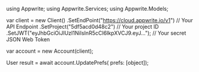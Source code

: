 using Appwrite;
using Appwrite.Services;
using Appwrite.Models;

var client = new Client()
    .SetEndPoint("https://cloud.appwrite.io/v1") // Your API Endpoint
    .SetProject("5df5acd0d48c2") // Your project ID
    .SetJWT("eyJhbGciOiJIUzI1NiIsInR5cCI6IkpXVCJ9.eyJ..."); // Your secret JSON Web Token

var account = new Account(client);

User result = await account.UpdatePrefs(
    prefs: [object]);